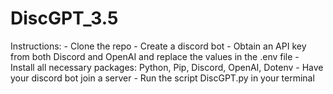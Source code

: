 # DiscGPT_3.5
Instructions: 
	- Clone the repo
	- Create a discord bot
	- Obtain an API key from both Discord and OpenAI and replace the values in the .env file
	- Install all necessary packages:
		Python,
		Pip,
		Discord,
		OpenAI,
		Dotenv
	- Have your discord bot join a server
	- Run the script DiscGPT.py in your terminal
